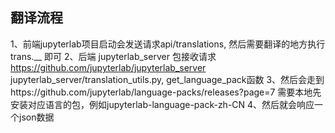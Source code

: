 ## 翻译流程
1、前端jupyterlab项目启动会发送请求api/translations, 然后需要翻译的地方执行 trans.__ 即可
2、后端 jupyterlab_server 包接收请求 https://github.com/jupyterlab/jupyterlab_server
jupyterlab_server/translation_utils.py, get_language_pack函数
3、然后会走到https://github.com/jupyterlab/language-packs/releases?page=7
需要本地先安装对应语言的包，例如jupyterlab-language-pack-zh-CN
4、然后就会响应一个json数据

